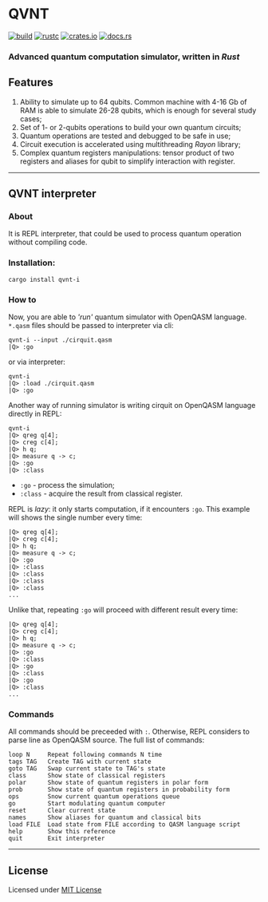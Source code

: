 # QVNT

[![build](https://img.shields.io/github/workflow/status/MucTepDayH16/qvnt/Rust?style=for-the-badge&logo=github&label=build/tests)](https://github.com/MucTepDayH16/qvnt/actions/workflows/rust.yml)
[![rustc](https://img.shields.io/badge/rustc-1.40+-blue?style=for-the-badge&logo=rust)](https://www.rust-lang.org)
[![crates.io](https://img.shields.io/crates/v/qvnt?style=for-the-badge&logo=hackthebox&logoColor=white)](https://crates.io/crates/qvnt)
[![docs.rs](https://img.shields.io/docsrs/qvnt?style=for-the-badge&logo=rust)](https://docs.rs/qvnt/)

### Advanced quantum computation simulator, written in *Rust*


## Features
1. Ability to simulate up to 64 qubits.
   Common machine with 4-16 Gb of RAM is able to simulate 26-28 qubits, which is enough for several study cases;
2. Set of 1- or 2-qubits operations to build your own quantum circuits;
3. Quantum operations are tested and debugged to be safe in use;
4. Circuit execution is accelerated using multithreading *Rayon* library;
5. Complex quantum registers manipulations: tensor product of two registers and aliases for qubit to simplify interaction with register.

___
## QVNT interpreter
### About
It is REPL interpreter, that could be used to process quantum operation without compiling code.
### Installation:
```shell
cargo install qvnt-i
```

### How to
Now, you are able to _'run'_ quantum simulator with OpenQASM language.
`*.qasm` files should be passed to interpreter via cli:
```shell
qvnt-i --input ./cirquit.qasm
|Q> :go
```
or via interpreter:
```shell
qvnt-i
|Q> :load ./cirquit.qasm
|Q> :go
```

Another way of running simulator is writing cirquit on OpenQASM language directly in REPL:
```shell
qvnt-i
|Q> qreg q[4];
|Q> creg c[4];
|Q> h q;
|Q> measure q -> c;
|Q> :go
|Q> :class
```
* `:go` - process the simulation;
* `:class` - acquire the result from classical register.

REPL is _lazy_: it only starts computation, if it encounters `:go`.
This example will shows the single number every time:
```shell
|Q> qreg q[4];
|Q> creg c[4];
|Q> h q;
|Q> measure q -> c;
|Q> :go
|Q> :class
|Q> :class
|Q> :class
|Q> :class
...
```
Unlike that, repeating `:go` will proceed with different result every time:
```shell
|Q> qreg q[4];
|Q> creg c[4];
|Q> h q;
|Q> measure q -> c;
|Q> :go
|Q> :class
|Q> :go
|Q> :class
|Q> :go
|Q> :class
...
```
### Commands
All commands should be preceeded with `:`.
Otherwise, REPL considers to parse line as OpenQASM source.
The full list of commands:
```ignore
loop N     Repeat following commands N time
tags TAG   Create TAG with current state
goto TAG   Swap current state to TAG's state
class      Show state of classical registers
polar      Show state of quantum registers in polar form
prob       Show state of quantum registers in probability form
ops        Snow current quantum operations queue
go         Start modulating quantum computer
reset      Clear current state
names      Show aliases for quantum and classical bits
load FILE  Load state from FILE according to QASM language script
help       Show this reference
quit       Exit interpreter
```


___
## License
Licensed under [MIT License](LICENSE.md)
